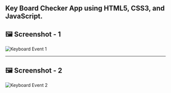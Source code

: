 ## Key Board Checker App using HTML5, CSS3, and JavaScript.

## 🖼️ Screenshot - 1
![Keyboard Event 1](https://github.com/genze121/Key-Press-Events/assets/45147588/44dbf2d2-dcb0-4e4d-88fa-c9e76db6de42)

------

## 🖼️ Screenshot - 2

![Keyboard Event 2](https://github.com/genze121/Key-Press-Events/assets/45147588/d130df69-7795-4826-abcc-c64590429033)
